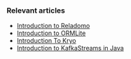 ### Relevant articles
- [Introduction to Reladomo](http://www.baeldung.com/reladomo)
- [Introduction to ORMLite](http://www.baeldung.com/ormlite)
- [Introduction To Kryo](http://www.baeldung.com/kryo)
- [Introduction to KafkaStreams in Java](http://www.baeldung.com/java-kafka-streams)
